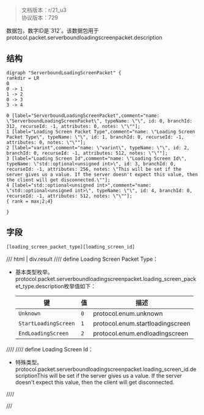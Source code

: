 # <!-- md:samp ServerboundLoadingScreenPacket -->

> 文档版本：r/21_u3<br/>协议版本：729

<!-- md:samp ServerboundLoadingScreenPacket -->数据包，数字ID是`312`。该数据包用于protocol.packet.serverboundloadingscreenpacket.description

## 结构

```viz
digraph "ServerboundLoadingScreenPacket" {
rankdir = LR
0
0 -> 1
1 -> 2
0 -> 3
3 -> 4

0 [label="ServerboundLoadingScreenPacket",comment="name: \"ServerboundLoadingScreenPacket\", typeName: \"\", id: 0, branchId: 312, recurseId: -1, attributes: 0, notes: \"\""];
1 [label="Loading Screen Packet Type",comment="name: \"Loading Screen Packet Type\", typeName: \"\", id: 1, branchId: 0, recurseId: -1, attributes: 0, notes: \"\""];
2 [label="varint",comment="name: \"varint\", typeName: \"\", id: 2, branchId: 0, recurseId: -1, attributes: 512, notes: \"\""];
3 [label="Loading Screen Id",comment="name: \"Loading Screen Id\", typeName: \"std::optional<unsigned int>\", id: 3, branchId: 0, recurseId: -1, attributes: 256, notes: \"This will be set if the server gives us a value. If the server doesn't expect this value, then the client will get disconnected.\""];
4 [label="std::optional<unsigned int>",comment="name: \"std::optional<unsigned int>\", typeName: \"\", id: 4, branchId: 0, recurseId: -1, attributes: 512, notes: \"\""];
{ rank = max;2;4}

}

```

## 字段

```title='ServerboundLoadingScreenPacket'
[loading_screen_packet_type][loading_screen_id]
```

/// html | div.result
//// define
Loading Screen Packet Type：<!-- md:samp varint -->

- 基本类型枚举。protocol.packet.serverboundloadingscreenpacket.loading_screen_packet_type.description枚举值如下：

  |键|值|描述|
  |---|---|---|
  |`Unknown`|`0`|protocol.enum.unknown|
  |`StartLoadingScreen`|`1`|protocol.enum.startloadingscreen|
  |`EndLoadingScreen`|`2`|protocol.enum.endloadingscreen|



////
//// define
Loading Screen Id：[<!-- md:samp std::optional&lt;unsigned int&gt; -->](../types/std__optional_unsigned_int_.md)

- 特殊类型。protocol.packet.serverboundloadingscreenpacket.loading_screen_id.descriptionThis will be set if the server gives us a value. If the server doesn't expect this value, then the client will get disconnected.


////

///

